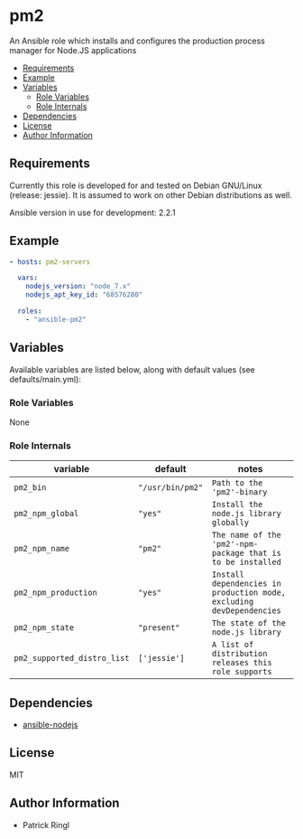 # pm2

An Ansible role which installs and configures the production process manager for Node.JS applications

<!-- toc -->

- [Requirements](#requirements)
- [Example](#example)
- [Variables](#variables)
  * [Role Variables](#role-variables)
  * [Role Internals](#role-internals)
- [Dependencies](#dependencies)
- [License](#license)
- [Author Information](#author-information)

<!-- tocstop -->

## Requirements

Currently this role is developed for and tested on Debian GNU/Linux (release: jessie). It is assumed to work on other Debian distributions as well.

Ansible version in use for development: 2.2.1

## Example

```yaml
- hosts: pm2-servers

  vars:
    nodejs_version: "node_7.x"
    nodejs_apt_key_id: "68576280"

  roles: 
    - "ansible-pm2"
```

## Variables

Available variables are listed below, along with default values (see defaults/main.yml):

### Role Variables

None

### Role Internals

variable | default | notes
-------- | ------- | -----
`pm2_bin` | `"/usr/bin/pm2"` | `Path to the 'pm2'-binary` 
`pm2_npm_global` | `"yes"` | `Install the node.js library globally`
`pm2_npm_name` | `"pm2"` | `The name of the 'pm2'-npm-package that is to be installed`
`pm2_npm_production` | `"yes"` | `Install dependencies in production mode, excluding devDependencies`
`pm2_npm_state` | `"present"` | `The state of the node.js library`
`pm2_supported_distro_list` | `['jessie']` | `A list of distribution releases this role supports`

## Dependencies

- [ansible-nodejs](https://github.com/pari-/ansible-nodejs)

## License

MIT

## Author Information

* Patrick Ringl
